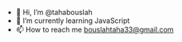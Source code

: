 - 👋 Hi, I’m @tahabouslah
- 🌱 I’m currently learning JavaScript
- 📫 How to reach me bouslahtaha33@gmail.com

<!---
tahabouslah/tahabouslah is a ✨ special ✨ repository because its `README.md` (this file) appears on your GitHub profile.
You can click the Preview link to take a look at your changes.
--->
